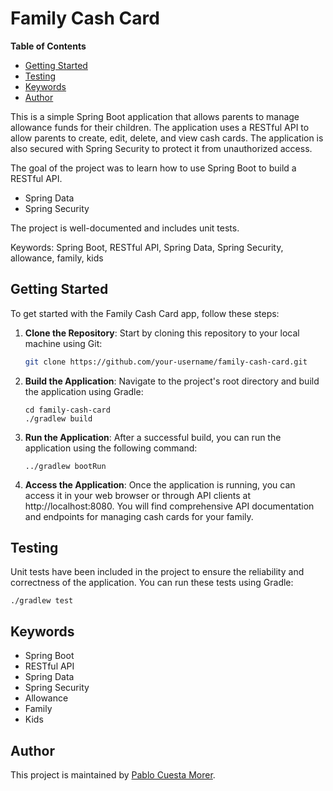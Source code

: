 # Family Cash Card

**Table of Contents**
- [Getting Started](#getting-started)
- [Testing](#testing)
- [Keywords](#keywords)
- [Author](#author)

This is a simple Spring Boot application that allows parents to manage allowance funds for their children. The application uses a RESTful API to allow parents to create, edit, delete, and view cash cards. The application is also secured with Spring Security to protect it from unauthorized access.

The goal of the project was to learn how to use Spring Boot to build a RESTful API.

- Spring Data
- Spring Security

The project is well-documented and includes unit tests.

Keywords: Spring Boot, RESTful API, Spring Data, Spring Security, allowance, family, kids

## Getting Started

To get started with the Family Cash Card app, follow these steps:

1. **Clone the Repository**: Start by cloning this repository to your local machine using Git:
      ```bash
      git clone https://github.com/your-username/family-cash-card.git
      ```

2. **Build the Application**: Navigate to the project's root directory and build the application using Gradle:
      ```
      cd family-cash-card
      ./gradlew build
      ```
   
3.  **Run the Application**: After a successful build, you can run the application using the following command:
      ```
      ../gradlew bootRun
      ```

4.  **Access the Application**: Once the application is running, you can access it in your web browser or through API clients at http://localhost:8080. You will find comprehensive API documentation and endpoints for managing cash cards for your family.

## Testing
Unit tests have been included in the project to ensure the reliability and correctness of the application. You can run these tests using Gradle:

```
./gradlew test
```

## Keywords
- Spring Boot
- RESTful API
- Spring Data
- Spring Security
- Allowance
- Family
- Kids

## Author
This project is maintained by [Pablo Cuesta Morer](https://github.com/PabloCuestaMorer).
